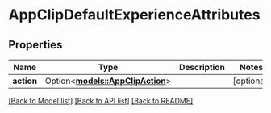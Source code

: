 # AppClipDefaultExperienceAttributes

## Properties

Name | Type | Description | Notes
------------ | ------------- | ------------- | -------------
**action** | Option<[**models::AppClipAction**](AppClipAction.md)> |  | [optional]

[[Back to Model list]](../README.md#documentation-for-models) [[Back to API list]](../README.md#documentation-for-api-endpoints) [[Back to README]](../README.md)


